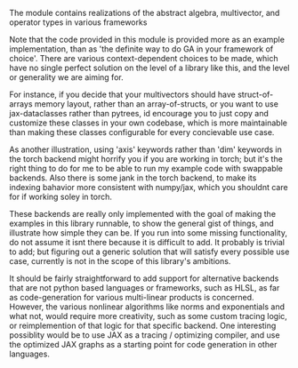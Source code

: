 The module contains realizations of the abstract algebra, 
multivector, and operator types in various frameworks

Note that the code provided in this module is provided more as an example implementation,
than as 'the definite way to do GA in your framework of choice'. 
There are various context-dependent choices to be made, 
which have no single perfect solution on the level of a library like this, 
and the level or generality we are aiming for.

For instance, if you decide that your multivectors should have struct-of-arrays memory layout,
rather than an array-of-structs, or you want to use jax-dataclasses rather than pytrees,
id encourage you to just copy and customize these classes in your own codebase,
which is more maintainable than making these classes configurable for every concievable use case.

As another illustration, using 'axis' keywords rather than 'dim' keywords in the torch backend
might horrify you if you are working in torch; but it's the right thing to do for me to be able 
to run my example code with swappable backends. Also there is some jank in the torch backend,
to make its indexing bahavior more consistent with numpy/jax, 
which you shouldnt care for if working soley in torch.

These backends are really only implemented with the goal of 
making the examples in this library runnable,
to show the general gist of things, and illustrate how simple they can be.
If you run into some missing functionality, 
do not assume it isnt there because it is difficult to add.
It probably is trivial to add; but figuring out a generic solution 
that will satisfy every possible use case, 
currently is not in the scope of this library's ambitions.

 
It should be fairly straightforward to add support for alternative backends that are not python based languages or frameworks,
such as HLSL, as far as code-generation for various multi-linear products is concerned.
However, the various nonlinear algorithms like norms and exponentials and what not, would require more creativity,
such as some custom tracing logic, or reimplemention of that logic for that specific backend.
One interesting possiblity would be to use JAX as a tracing / optimizing compiler,
and use the optimized JAX graphs as a starting point for code generation in other languages.
